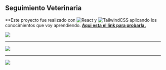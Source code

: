 ## Seguimiento Veterinaria 
**Este proyecto fue realizado con ![React](https://img.shields.io/badge/react-%2320232a.svg?style=for-the-badge&logo=react&logoColor=%2361DAFB) y ![TailwindCSS](https://img.shields.io/badge/tailwindcss-%2338B2AC.svg?style=for-the-badge&logo=tailwind-css&logoColor=white) aplicando los conocimientos que voy aprendiendo. **[Aqui esta el link para probarla.](https://veterinariabasilio.netlify.app)**

<img src="https://i.ibb.co/2qTZFyw/Captura-desde-2023-02-10-21-32-42.png">

___

<img src="https://i.ibb.co/Gpq70Rt/Captura-desde-2023-02-10-21-32-40.png">

___

<img src="https://i.ibb.co/NCsKGHn/Captura-desde-2023-02-10-21-33-28.png">

